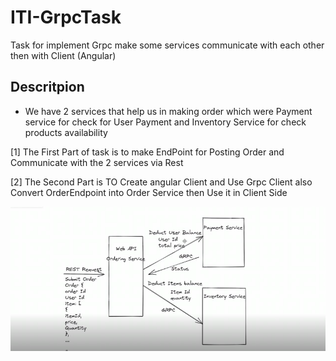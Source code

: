 # ITI-GrpcTask
Task for implement Grpc make some services communicate with each other then with Client (Angular)
## Descritpion 
- We have 2 services that help us in making order which were Payment service for check for User Payment and Inventory Service for check products availability

[1] The First Part of task is to make EndPoint for Posting Order and Communicate with the 2 services via Rest

[2] The Second Part is TO Create angular Client and Use Grpc Client also Convert OrderEndpoint into Order Service then Use it in Client Side 

<img  src="task.PNG">
